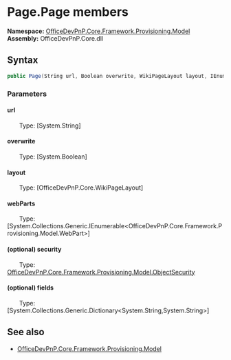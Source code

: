 # Page.Page members 
**Namespace:** [OfficeDevPnP.Core.Framework.Provisioning.Model](OfficeDevPnP.Core.Framework.Provisioning.Model.md)  
**Assembly:** OfficeDevPnP.Core.dll  
## Syntax
```C#
public Page(String url, Boolean overwrite, WikiPageLayout layout, IEnumerable<WebPart> webParts, ObjectSecurity security, Dictionary<String, String> fields)
```
### Parameters
#### url
&emsp;&emsp;Type: [System.String] 
#### 
#### overwrite
&emsp;&emsp;Type: [System.Boolean] 
#### 
#### layout
&emsp;&emsp;Type: [OfficeDevPnP.Core.WikiPageLayout] 
#### 
#### webParts
&emsp;&emsp;Type: [System.Collections.Generic.IEnumerable<OfficeDevPnP.Core.Framework.Provisioning.Model.WebPart>] 
#### 
#### (optional) security
&emsp;&emsp;Type: [OfficeDevPnP.Core.Framework.Provisioning.Model.ObjectSecurity](OfficeDevPnP.Core.Framework.Provisioning.Model.ObjectSecurity.md) 
#### 
#### (optional) fields
&emsp;&emsp;Type: [System.Collections.Generic.Dictionary<System.String,System.String>] 
#### 
## See also
- [OfficeDevPnP.Core.Framework.Provisioning.Model](OfficeDevPnP.Core.Framework.Provisioning.Model.md)
